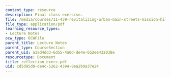 ```yaml
---
content_type: resource
description: Final class exercise.
file: /media/courses/11-439-revitalizing-urban-main-streets-mission-hill-egleston-square-boston-spring-2003/cd5d95d9da4c526243948ea2b0a37e24_reflection_exerc.pdf
file_type: application/pdf
learning_resource_types:
- Lecture Notes
ocw_type: OCWFile
parent_title: Lecture Notes
parent_type: CourseSection
parent_uid: a1ad4dd3-6d55-4a0d-de4e-652ee432038e
resourcetype: Document
title: reflection_exerc.pdf
uid: cd5d95d9-da4c-5262-4394-8ea2b0a37e24
---
```

